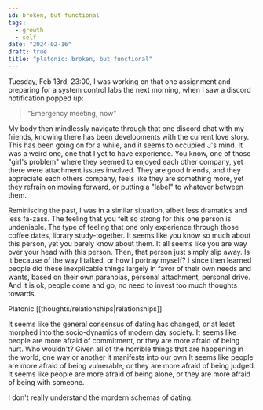 ```yaml
---
id: broken, but functional
tags:
  - growth
  - self
date: "2024-02-16"
draft: true
title: "platonic: broken, but functional"
---
```


Tuesday, Feb 13rd,  23:00, I was working on that one assignment and preparing for a system control labs the next morning, when I saw a discord notification popped up:

> "Emergency meeting, now"

My body then mindlessly navigate through that one discord chat with my friends, knowing there has been developments with the current love story. This has been going on for a while, and it seems to occupied J's mind. It was a weird one, one that I yet to have experience. You know, one of those "girl's problem" where they seemed to enjoyed each other company, yet there were attachment issues involved. They are good friends, and they appreciate each others company, feels like they are something more, yet they refrain on moving forward, or putting a "label" to whatever between them.

Reminiscing the past, I was in a similar situation, albeit less dramatics and less fa-zass. The feeling that you felt so strong for this one person is undeniable. The type of feeling that one only experience through those coffee dates, library study-together. It seems like you know so much about this person, yet you barely know about them. It all seems like you are way over your head with this person. Then, that person just simply slip away. Is it because of the way I talked, or how I portray myself? I since then learned people did these inexplicable things largely in favor of their own needs and wants, based on their own paranoias, personal attachment, personal drive. And it is ok, people come and go, no need to invest too much thoughts towards.

Platonic [[thoughts/relationships|relationships]]

It seems like the general consensus of dating has changed, or at least morphed into the socio-dynamics of modern day society.
It seems like people are more afraid of commitment, or they are more afraid of being hurt. Who wouldn't? Given all of the horrible things that are happening in the world, one way or another it manifests into our own  It seems like people are more afraid of being vulnerable, or they are more afraid of being judged. It seems like people are more afraid of being alone, or they are more afraid of being with someone.

I don't really understand the mordern schemas of dating.
